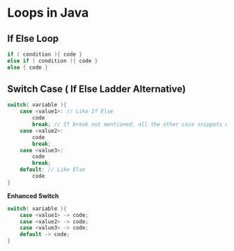 # Loops in Java

## If Else Loop

```java
if ( condition ){ code }
else if ( condition ){ code }
else { code }
```

## Switch Case ( If Else Ladder Alternative)

```java
switch( variable ){
    case <value1>: // Like If Else
        code
        break; // If break not mentioned, all the other case snippets will also run once any condition matches
    case <value2>:
        code
        break;
    case <value3>:
        code
        break;
    default: // Like Else
        code
}
```

**Enhanced Switch**

```java
switch( variable ){
    case <value1> -> code;
    case <value2> -> code;
    case <value3> -> code;
    default -> code;
}
```